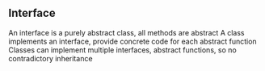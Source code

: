 ## Interface
An interface is a purely abstract class, all methods are abstract
A class implements an interface, provide concrete code for each abstract function
Classes can implement multiple interfaces, abstract functions, so no contradictory inheritance
